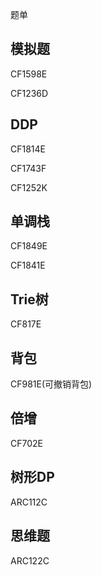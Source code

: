 题单

## 模拟题

CF1598E

CF1236D

## DDP

CF1814E

CF1743F

CF1252K

## 单调栈

CF1849E

CF1841E

## Trie树

CF817E

## 背包

CF981E(可撤销背包)

## 倍增

CF702E

## 树形DP

ARC112C

## 思维题

ARC122C